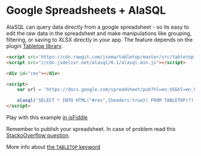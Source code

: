 # Google Spreadsheets + AlaSQL

AlaSQL can query data directly from a google spreadsheet - so its easy to edit the raw data in the spreadsheet and make manipulations like grouping, filtering, or saving to XLSX directly in your app. The feature depends on the plugin [Tabletop library](https://github.com/jsoma/tabletop).

```html
<script src='https://cdn.rawgit.com/jsoma/tabletop/master/src/tabletop.js'></script>
<script src="//cdn.jsdelivr.net/alasql/0.1/alasql.min.js"></script> 

<div id="res"></div>

<script>
    var url = 'https://docs.google.com/spreadsheet/pub?hl=en_US&hl=en_US&key=0AmYzu_s7QHsmdDNZUzRlYldnWTZCLXdrMXlYQzVxSFE&output=html';

    alasql('SELECT * INTO HTML("#res",{headers:true}) FROM TABLETOP(?) WHERE name < "D" ORDER BY category',[url]);
</script>
```

Play with this example [in jsFiddle](http://jsfiddle.net/tov0zcmd/)

Remember to publish your spreadsheet. In case of problem read this [StackoOverflow question](http://stackoverflow.com/questions/28059346/get-json-feed-from-published-google-sheet). 

More info about [the `TABLETOP` keyword](TABLETOP)
